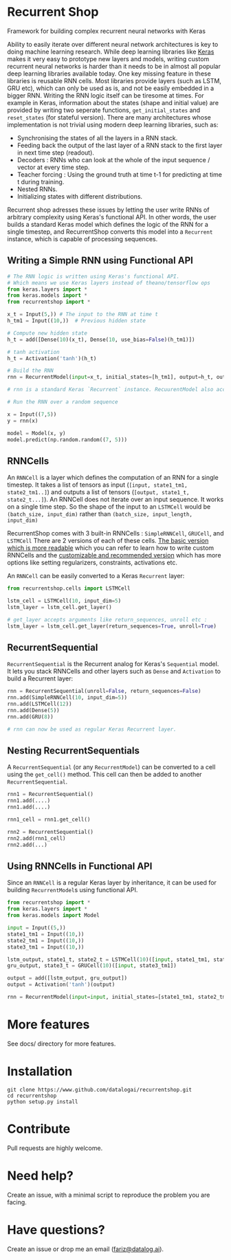 # Recurrent Shop
Framework for building complex recurrent neural networks with Keras


Ability to easily iterate over different neural network architectures is key to doing machine learning research. While deep learning libraries like [Keras](https://www.keras.io) makes it very easy to prototype new layers and models, writing custom recurrent neural networks is harder than it needs to be in almost all popular deep learning libraries available today. One key missing feature in these libraries is reusable RNN cells. Most libraries provide layers (such as LSTM, GRU etc), which can only be used as is, and not be easily embedded in a bigger RNN. Writing the RNN logic itself can be tiresome at times. For example in Keras, information about the states (shape and initial value) are provided by writing two seperate functions, `get_initial_states` and `reset_states` (for stateful version). There are many architectures whose implementation is not trivial using modern deep learning libraries, such as:

* Synchronising the states of all the layers in a RNN stack.
* Feeding back the output of the last layer of a RNN stack to the first layer in next time step (readout).
* Decoders : RNNs who can look at the whole of the input sequence / vector at every time step.
* Teacher forcing : Using the ground truth at time t-1 for predicting at time t during training.
* Nested RNNs.
* Initializing states with different distributions.


Recurrent shop adresses these issues by letting the user write RNNs of arbitrary complexity using Keras's functional API. In other words, the user builds a standard Keras model which defines the logic of the RNN for a single timestep, and RecurrentShop converts this model into a `Recurrent` instance, which is capable of processing sequences.


## Writing a Simple RNN using Functional API
 
```python
# The RNN logic is written using Keras's functional API.
# Which means we use Keras layers instead of theano/tensorflow ops
from keras.layers import *
from keras.models import *
from recurrentshop import *

x_t = Input(5,)) # The input to the RNN at time t
h_tm1 = Input((10,))  # Previous hidden state

# Compute new hidden state
h_t = add([Dense(10)(x_t), Dense(10, use_bias=False)(h_tm1)])

# tanh activation
h_t = Activation('tanh')(h_t)

# Build the RNN
rnn = RecurrentModel(input=x_t, initial_states=[h_tm1], output=h_t, output_states=[h_t])

# rnn is a standard Keras `Recurrent` instance. RecuurentModel also accepts arguments such as unroll, return_sequences etc

# Run the RNN over a random sequence

x = Input((7,5))
y = rnn(x)

model = Model(x, y)
model.predict(np.random.random((7, 5)))

```

## RNNCells

An `RNNCell` is a layer which defines the computation of an RNN for a single timestep. It takes a list of tensors as input (`[input, state1_tm1, state2_tm1..]`) and outputs a list of tensors (`[output, state1_t, state2_t...]`). An RNNCell does not iterate over an input sequence. It works on a single time step. So the shape of the input to an `LSTMCell` would be `(batch_size, input_dim)` rather than `(batch_size, input_length, input_dim)`

RecurrentShop comes with 3 built-in RNNCells : `SimpleRNNCell`, `GRUCell`, and `LSTMCell`
There are 2 versions of each of these cells. [The basic version which is more readable](recurrentshop/basic_cells.py) which you can refer to learn how to write custom RNNCells and the [customizable and recommended version](recurrentshop/cells.py) which has more options like setting regularizers, constraints, activations etc.

An `RNNCell` can be easily converted to a Keras `Recurrent` layer:

```python
from recurrentshop.cells import LSTMCell

lstm_cell = LSTMCell(10, input_dim=5)
lstm_layer = lstm_cell.get_layer()

# get_layer accepts arguments like return_sequences, unroll etc :
lstm_layer = lstm_cell.get_layer(return_sequences=True, unroll=True)

```

## RecurrentSequential

`RecurrentSequential` is the Recurrent analog for Keras's `Sequential` model. It lets you stack RNNCells and other layers such as `Dense` and `Activation` to build a Recurrent layer:

```python
rnn = RecurrentSequential(unroll=False, return_sequences=False)
rnn.add(SimpleRNNCell(10, input_dim=5))
rnn.add(LSTMCell(12))
rnn.add(Dense(5))
rnn.add(GRU(8))

# rnn can now be used as regular Keras Recurrent layer.
```

## Nesting RecurrentSequentials

A `RecurrentSequential` (or any `RecurrentModel`)  can be converted to a cell using the `get_cell()` method. This cell can then be added to another `RecurrentSequential`.

```python
rnn1 = RecurrentSequential()
rnn1.add(....)
rnn1.add(....)

rnn1_cell = rnn1.get_cell()

rnn2 = RecurrentSequential()
rnn2.add(rnn1_cell)
rnn2.add(...)
```

## Using RNNCells in Functional API

Since an `RNNCell` is a regular Keras layer by inheritance, it can be used for building `RecurrentModel`s using functional API.

```python
from recurrentshop import *
from keras.layers import *
from keras.models import Model

input = Input((5,))
state1_tm1 = Input((10,))
state2_tm1 = Input((10,))
state3_tm1 = Input((10,))

lstm_output, state1_t, state2_t = LSTMCell(10)([input, state1_tm1, state2_tm1])
gru_output, state3_t = GRUCell(10)([input, state3_tm1])

output = add([lstm_output, gru_output])
output = Activation('tanh')(output)

rnn = RecurrentModel(input=input, initial_states=[state1_tm1, state2_tm1, state3_tm1], output=output, final_states=[state1_t, state2_t, state3_t])
```

# More features

See docs/ directory for more features.


# Installation

```shell
git clone https://www.github.com/datalogai/recurrentshop.git
cd recurrentshop
python setup.py install
```

# Contribute

Pull requests are highly welcome.

# Need help?

Create an issue, with a minimal script to reproduce the problem you are facing.

# Have questions?

Create an issue or drop me an email (fariz@datalog.ai).

